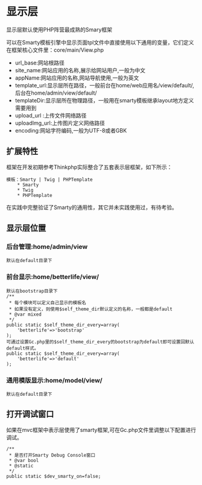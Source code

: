 # 显示层
显示层默认使用PHP阵营最成熟的Smary框架

可以在Smarty模板引擎中显示页面tpl文件中直接使用以下通用的变量，它们定义在框架核心文件里：core/main/View.php

* url_base:网站根路径
* site_name:网站应用的名称,展示给网站用户,一般为中文
* appName:网站应用的名称,网站导航使用,一般为英文
* template_url:显示层所在路径，一般前台在home/web应用名/view/default/,后台在home/admin/view/default/
* templateDir:显示层所在物理路径，一般用在smarty模板继承layout地方定义需要用到
* upload_url   :上传文件网络路径
* uploadImg_url:上传图片定义网络路径
* encoding:网站字符编码,一般为UTF-8或者GBK

## 扩展特性
框架在开发初期参考Thinkphp实际整合了五套表示层框架，如下所示：

    模板：Smarty | Twig | PHPTemplate
        * Smarty
        * Twig
        * PHPTemplate

在实践中完整验证了Smarty的通用性，其它并未实践使用过，有待考验。


## 显示层位置
### 后台管理:home/admin/view

    默认在default目录下

### 前台显示:home/betterlife/view/

    默认在bootstrap目录下
    /**
     * 每个模块可以定义自己显示的模板名
     * 如果没有定义，则使用$self_theme_dir默认定义的名称，一般都是default
     * @var mixed
     */
    public static $self_theme_dir_every=array(
        'betterlife'=>'bootstrap'
    );
    可通过设置Gc.php里的$self_theme_dir_every的bootstrap为default即可设置回默认default样式。
    public static $self_theme_dir_every=array(
        'betterlife'=>'default'
    );

### 通用模版显示:home/model/view/

    默认在default目录下


## 打开调试窗口
如果在mvc框架中表示层使用了smarty框架,可在Gc.php文件里调整以下配置进行调试。

    /**
     * 是否打开Smarty Debug Console窗口
     * @var bool
     * @static
     */
    public static $dev_smarty_on=false;
